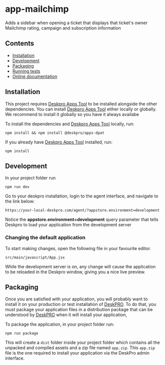 # app-mailchimp

Adds a sidebar when opening a ticket that displays that ticket's owner Mailchimp rating, campaign and subscription information 

## Contents
- [Installation](#installation)
- [Development](#development)
- [Packaging](#packaging)
- [Running tests](#running-tests)
- [Online documentation](https://deskproapps.github.io/app-mailchimp)


## Installation
    
This project requires [Deskpro Apps Tool](https://github.com/deskpro/apps-dpat) to be installed alongside the other dependencies. You can install [Deskpro Apps Tool](https://github.com/deskpro/apps-dpat) either locally or globally. We recommend to install it globally so you have it always availabe
    
To install the dependencies and [Deskpro Apps Tool](https://github.com/deskpro/apps-dpat) locally, run:
    
    npm install && npm install @deskpro/apps-dpat   

If you already have [Deskpro Apps Tool](https://github.com/deskpro/apps-dpat) installed, run:
 
    npm install

## Development
             
In your project folder run    
    
    npm run dev
 
Go to your deskpro installation, login to the agent interface, and navigate to the link below: 
    
    https://your-local-deskpro.com/agent/?appstore.environment=development

Notice the **appstore.environment=development** query parameter that tells Deskpro to load your application from the development server

### Changing the default application
 
To start making changes, open the following file in  your favourite editor.
 
    src/main/javascript/App.jsx
    
While the development server is on,  any change will cause the application to be reloaded in the Deskpro window, giving 
you a nice live preview.

## Packaging

Once you are satisfied with your application, you will probably want to install it on your production or test installation of [DeskPRO](https://www.deskpro.com).
To do that, you must package your application files in a distribution package that can be understood by [DeskPRO](https://www.deskpro.com) when it will install your application,

To package the application, in your project folder run:    
    
    npm run package

This will create a `dist` folder inside your project folder which contains all the unpacked and compiled assets
and a zip file named `app.zip`. This `app.zip` file is the one required to install your application via the DeskPro admin interface. 
